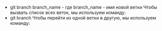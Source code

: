 * git branch branch_name - где branch_name - имя новой ветки
Чтобы вызвать список всех веток, мы используем команду:
* git branch
Чтобы перейти из одной ветки в другую, мы используем команду:
